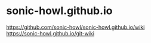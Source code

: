 # sonic-howl.github.io
https://github.com/sonic-howl/sonic-howl.github.io/wiki  
https://sonic-howl.github.io/git-wiki
